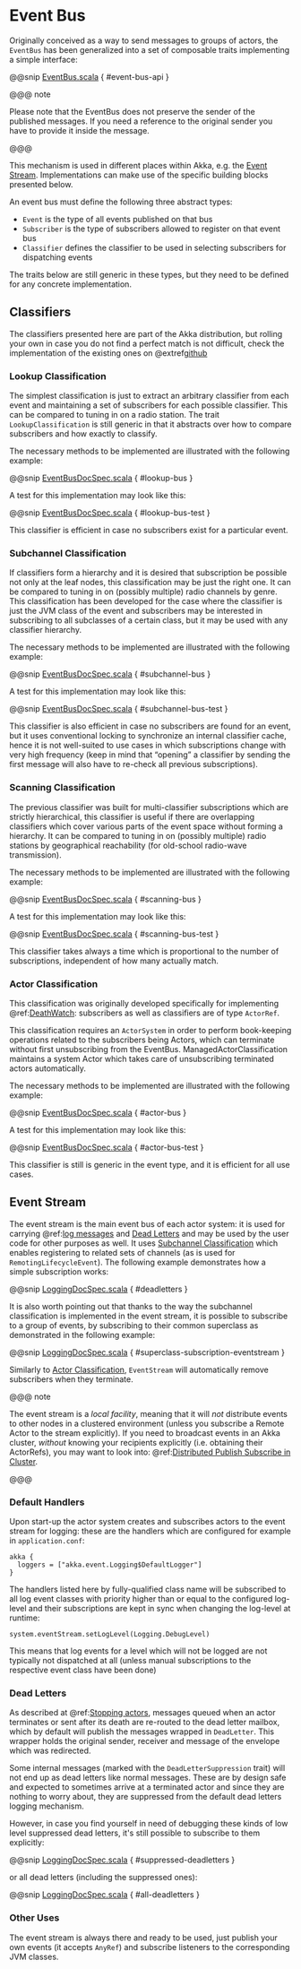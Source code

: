 # Event Bus

Originally conceived as a way to send messages to groups of actors, the
`EventBus` has been generalized into a set of composable traits
implementing a simple interface:

@@snip [EventBus.scala]($akka$/akka-actor/src/main/scala/akka/event/EventBus.scala) { #event-bus-api }

@@@ note

Please note that the EventBus does not preserve the sender of the
published messages. If you need a reference to the original sender
you have to provide it inside the message.

@@@

This mechanism is used in different places within Akka, e.g. the [Event Stream](#event-stream).
Implementations can make use of the specific building blocks presented below.

An event bus must define the following three abstract types:

 * `Event` is the type of all events published on that bus
 * `Subscriber` is the type of subscribers allowed to register on that
event bus
 * `Classifier` defines the classifier to be used in selecting
subscribers for dispatching events

The traits below are still generic in these types, but they need to be defined
for any concrete implementation.

## Classifiers

The classifiers presented here are part of the Akka distribution, but rolling
your own in case you do not find a perfect match is not difficult, check the
implementation of the existing ones on @extref[github](github:akka-actor/src/main/scala/akka/event/EventBus.scala) 

### Lookup Classification

The simplest classification is just to extract an arbitrary classifier from
each event and maintaining a set of subscribers for each possible classifier.
This can be compared to tuning in on a radio station. The trait
`LookupClassification` is still generic in that it abstracts over how to
compare subscribers and how exactly to classify.

The necessary methods to be implemented are illustrated with the following example:

@@snip [EventBusDocSpec.scala]($code$/scala/docs/event/EventBusDocSpec.scala) { #lookup-bus }

A test for this implementation may look like this:

@@snip [EventBusDocSpec.scala]($code$/scala/docs/event/EventBusDocSpec.scala) { #lookup-bus-test }

This classifier is efficient in case no subscribers exist for a particular event.

### Subchannel Classification

If classifiers form a hierarchy and it is desired that subscription be possible
not only at the leaf nodes, this classification may be just the right one. It
can be compared to tuning in on (possibly multiple) radio channels by genre.
This classification has been developed for the case where the classifier is
just the JVM class of the event and subscribers may be interested in
subscribing to all subclasses of a certain class, but it may be used with any
classifier hierarchy.

The necessary methods to be implemented are illustrated with the following example:

@@snip [EventBusDocSpec.scala]($code$/scala/docs/event/EventBusDocSpec.scala) { #subchannel-bus }

A test for this implementation may look like this:

@@snip [EventBusDocSpec.scala]($code$/scala/docs/event/EventBusDocSpec.scala) { #subchannel-bus-test }

This classifier is also efficient in case no subscribers are found for an
event, but it uses conventional locking to synchronize an internal classifier
cache, hence it is not well-suited to use cases in which subscriptions change
with very high frequency (keep in mind that “opening” a classifier by sending
the first message will also have to re-check all previous subscriptions).

### Scanning Classification

The previous classifier was built for multi-classifier subscriptions which are
strictly hierarchical, this classifier is useful if there are overlapping
classifiers which cover various parts of the event space without forming a
hierarchy. It can be compared to tuning in on (possibly multiple) radio
stations by geographical reachability (for old-school radio-wave transmission).

The necessary methods to be implemented are illustrated with the following example:

@@snip [EventBusDocSpec.scala]($code$/scala/docs/event/EventBusDocSpec.scala) { #scanning-bus }

A test for this implementation may look like this:

@@snip [EventBusDocSpec.scala]($code$/scala/docs/event/EventBusDocSpec.scala) { #scanning-bus-test }

This classifier takes always a time which is proportional to the number of
subscriptions, independent of how many actually match.

<a id="actor-classification"></a>
### Actor Classification

This classification was originally developed specifically for implementing
@ref:[DeathWatch](actors.md#deathwatch): subscribers as well as classifiers are of
type `ActorRef`.

This classification requires an `ActorSystem` in order to perform book-keeping
operations related to the subscribers being Actors, which can terminate without first
unsubscribing from the EventBus. ManagedActorClassification maintains a system Actor which
takes care of unsubscribing terminated actors automatically.

The necessary methods to be implemented are illustrated with the following example:

@@snip [EventBusDocSpec.scala]($code$/scala/docs/event/EventBusDocSpec.scala) { #actor-bus }

A test for this implementation may look like this:

@@snip [EventBusDocSpec.scala]($code$/scala/docs/event/EventBusDocSpec.scala) { #actor-bus-test }

This classifier is still is generic in the event type, and it is efficient for
all use cases.

<a id="event-stream"></a>
## Event Stream

The event stream is the main event bus of each actor system: it is used for
carrying @ref:[log messages](logging.md) and [Dead Letters](#dead-letters) and may be
used by the user code for other purposes as well. It uses [Subchannel
Classification](#subchannel-classification) which enables registering to related sets of channels (as is
used for `RemotingLifecycleEvent`). The following example demonstrates
how a simple subscription works:

@@snip [LoggingDocSpec.scala]($code$/scala/docs/event/LoggingDocSpec.scala) { #deadletters }

It is also worth pointing out that thanks to the way the subchannel classification
is implemented in the event stream, it is possible to subscribe to a group of events, by
subscribing to their common superclass as demonstrated in the following example:

@@snip [LoggingDocSpec.scala]($code$/scala/docs/event/LoggingDocSpec.scala) { #superclass-subscription-eventstream }

Similarly to [Actor Classification](#actor-classification), `EventStream` will automatically remove subscribers when they terminate.

@@@ note

The event stream is a *local facility*, meaning that it will *not* distribute events to other nodes in a clustered environment (unless you subscribe a Remote Actor to the stream explicitly).
If you need to broadcast events in an Akka cluster, *without* knowing your recipients explicitly (i.e. obtaining their ActorRefs), you may want to look into: @ref:[Distributed Publish Subscribe in Cluster](distributed-pub-sub.md).

@@@

### Default Handlers

Upon start-up the actor system creates and subscribes actors to the event
stream for logging: these are the handlers which are configured for example in
`application.conf`:

```text
akka {
  loggers = ["akka.event.Logging$DefaultLogger"]
}
```

The handlers listed here by fully-qualified class name will be subscribed to
all log event classes with priority higher than or equal to the configured
log-level and their subscriptions are kept in sync when changing the log-level
at runtime:

```
system.eventStream.setLogLevel(Logging.DebugLevel)
```

This means that log events for a level which will not be logged are not
typically not dispatched at all (unless manual subscriptions to the respective
event class have been done)

### Dead Letters

As described at @ref:[Stopping actors](actors.md#stopping-actors), messages queued when an actor
terminates or sent after its death are re-routed to the dead letter mailbox,
which by default will publish the messages wrapped in `DeadLetter`. This
wrapper holds the original sender, receiver and message of the envelope which
was redirected.

Some internal messages (marked with the `DeadLetterSuppression` trait) will not end up as
dead letters like normal messages. These are by design safe and expected to sometimes arrive at a terminated actor
and since they are nothing to worry about, they are suppressed from the default dead letters logging mechanism.

However, in case you find yourself in need of debugging these kinds of low level suppressed dead letters,
it's still possible to subscribe to them explicitly:

@@snip [LoggingDocSpec.scala]($code$/scala/docs/event/LoggingDocSpec.scala) { #suppressed-deadletters }

or all dead letters (including the suppressed ones):

@@snip [LoggingDocSpec.scala]($code$/scala/docs/event/LoggingDocSpec.scala) { #all-deadletters }

### Other Uses

The event stream is always there and ready to be used, just publish your own
events (it accepts `AnyRef`) and subscribe listeners to the corresponding JVM
classes.